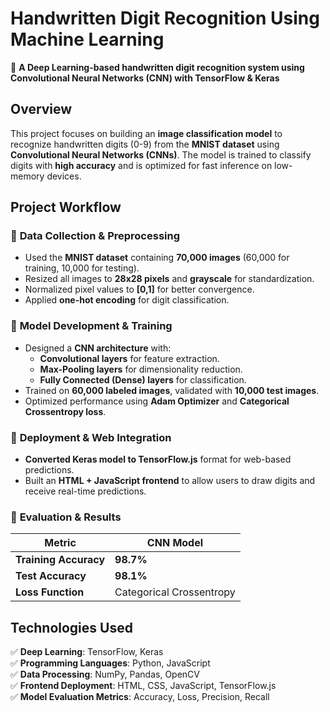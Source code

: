 # **Handwritten Digit Recognition Using Machine Learning**  

🚀 **A Deep Learning-based handwritten digit recognition system using Convolutional Neural Networks (CNN) with TensorFlow & Keras**  

## **Overview**  
This project focuses on building an **image classification model** to recognize handwritten digits (0-9) from the **MNIST dataset** using **Convolutional Neural Networks (CNNs)**. The model is trained to classify digits with **high accuracy** and is optimized for fast inference on low-memory devices.  

## **Project Workflow**  
### 🔹 **Data Collection & Preprocessing**  
- Used the **MNIST dataset** containing **70,000 images** (60,000 for training, 10,000 for testing).  
- Resized all images to **28x28 pixels** and **grayscale** for standardization.  
- Normalized pixel values to **[0,1]** for better convergence.  
- Applied **one-hot encoding** for digit classification.  

### 🔹 **Model Development & Training**  
- Designed a **CNN architecture** with:  
  - **Convolutional layers** for feature extraction.  
  - **Max-Pooling layers** for dimensionality reduction.  
  - **Fully Connected (Dense) layers** for classification.  
- Trained on **60,000 labeled images**, validated with **10,000 test images**.  
- Optimized performance using **Adam Optimizer** and **Categorical Crossentropy loss**.  

### 🔹 **Deployment & Web Integration**  
- **Converted Keras model to TensorFlow.js** format for web-based predictions.  
- Built an **HTML + JavaScript frontend** to allow users to draw digits and receive real-time predictions.  

### 🔹 **Evaluation & Results**  
| Metric | CNN Model |  
|--------|----------|  
| **Training Accuracy** | **98.7%** |  
| **Test Accuracy** | **98.1%** |  
| **Loss Function** | Categorical Crossentropy |  

## **Technologies Used**  
✅ **Deep Learning**: TensorFlow, Keras  
✅ **Programming Languages**: Python, JavaScript  
✅ **Data Processing**: NumPy, Pandas, OpenCV  
✅ **Frontend Deployment**: HTML, CSS, JavaScript, TensorFlow.js  
✅ **Model Evaluation Metrics**: Accuracy, Loss, Precision, Recall  
